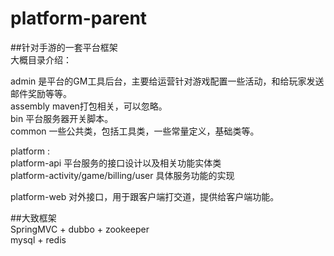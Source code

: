 # platform-parent
##针对手游的一套平台框架  
大概目录介绍： 
  
admin 是平台的GM工具后台，主要给运营针对游戏配置一些活动，和给玩家发送邮件奖励等等。  
assembly maven打包相关，可以忽略。  
bin 平台服务器开关脚本。  
common 一些公共类，包括工具类，一些常量定义，基础类等。  
  
platform :  
platform-api 平台服务的接口设计以及相关功能实体类  
platform-activity/game/billing/user 具体服务功能的实现  
  
platform-web 对外接口，用于跟客户端打交道，提供给客户端功能。  
  
##大致框架  
SpringMVC + dubbo + zookeeper  
mysql + redis  
